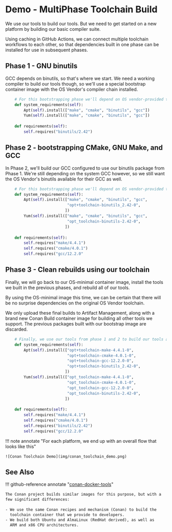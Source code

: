 # Demo - MultiPhase Toolchain Build

We use our tools to build our tools.  But we need to get started
on a new platform by building our basic compiler suite.

Using caching in GitHub Actions, we can connect multiple toolchain
workflows to each other, so that dependencies built in one phase
can be installed for use in subsequent phases.

## Phase 1 - GNU binutils

GCC depends on binutils, so that's where we start.  We need a working
compiler to build our tools though, so we'll use a special bootstrap
container image with the OS Vendor's compiler chain installed.

```python title="phase 1 - conanfile.py"
    # For this bootstrapping phase we'll depend on OS vendor-provided tools
    def system_requirements(self):
        Apt(self).install(["make", "cmake", "binutils", "gcc"])
        Yum(self).install(["make", "cmake", "binutils", "gcc"])

    def requirements(self):
        self.requires("binutils/2.42")
```

## Phase 2 - bootstrapping CMake, GNU Make, and GCC

In Phase 2, we'll build our GCC configured to use our binutils package from
Phase 1.  We're still depending on the system GCC however, so we still want
the OS Vendor's binutils available for their GCC as well.

```python title="phase 2 - conanfile.py"
    # For this bootstrapping phase we'll depend on OS vendor-provided tools
    def system_requirements(self):
        Apt(self).install(["make", "cmake", "binutils", "gcc",
                           "opt+toolchain-binutils_2.42-0",
                          ])
        Yum(self).install(["make", "cmake", "binutils", "gcc",
                           "opt_toolchain-binutils-2.42-0",
                          ])

    def requirements(self):
        self.requires("make/4.4.1")
        self.requires("cmake/4.0.1")
        self.requires("gcc/12.2.0"
```

## Phase 3 - Clean rebuilds using our toolchain

Finally, we will go back to our OS-minimal container image, install the
tools we built in the previous phases, and rebuild all of our tools.

By using the OS-minimal image this time, we can be certain that there
will be no surprise dependencies on the original OS Vendor toolchain.

We only upload these final builds to Artifact Management, along with a brand
new Conan Build container image for building all other tools we support.
The previous packages built with our bootstrap image are discarded.

```python title="phase 3 - conanfile.py"
    # Finally, we use our tools from phase 1 and 2 to build our tools again
    def system_requirements(self):
        Apt(self).install(["opt+toolchain-make-4.4.1-0",
                           "opt+toolchain-cmake-4.0.1-0",
                           "opt+toolchain-gcc-12.2.0-0",
                           "opt+toolchain-binutils_2.42-0",
                          ])
        Yum(self).install(["opt_toolchain-make-4.4.1-0",
                           "opt_toolchain-cmake-4.0.1-0",
                           "opt_toolchain-gcc-12.2.0-0",
                           "opt_toolchain-binutils-2.42-0",
                          ])

    def requirements(self):
        self.requires("make/4.4.1")
        self.requires("cmake/4.0.1")
        self.requires("binutils/2.42")
        self.requires("gcc/12.2.0"
```

!!! note annotate "For each platform, we end up with an overall flow that looks like this"

    ![Conan Toolchain Demo](img/conan_toolchain_demo.png)

## See Also

!!! github-reference annotate "[conan-docker-tools](https://github.com/conan-io/conan-docker-tools)"

    The Conan project builds similar images for this purpose, but with a
    few significant differences:

    - We use the same Conan recipes and mechanism (Conan) to build the
      toolchain container that we provide to developers.
    - We build both Ubuntu and AlmaLinux (RedHat derived), as well as
      ARM and x86 CPU architectures.

